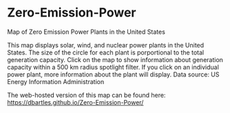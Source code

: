 # Zero-Emission-Power
Map of Zero Emission Power Plants in the United States 

This map displays solar, wind, and nuclear power plants in the United States. The size of the circle for each plant is porportional to the total generation capacity. Click on the map to show information about generation capacity within a 500 km radius spotlight filter. If you click on an individual power plant, more information about the plant will display. Data source: US Energy Information Administration

The web-hosted version of this map can be found here: https://dbartles.github.io/Zero-Emission-Power/ 

